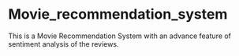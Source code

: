 # Movie_recommendation_system
This is a Movie Recommendation System with an advance feature of sentiment analysis of the reviews.
